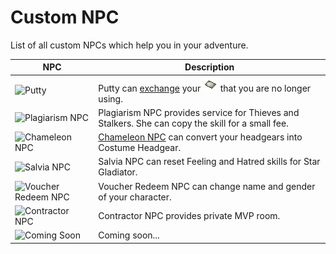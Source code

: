 # Custom NPC

List of all custom NPCs which help you in your adventure.

| NPC                                 | Description                                                      |
|-------------------------------------|------------------------------------------------------------------|
| ![Putty](4_F_01.gif)                | Putty can [exchange](Card_Exchange.md) your ![cards](Card.gif) that you are no longer using. |
| ![Plagiarism NPC](4_F_ROGUE.gif)    | Plagiarism NPC provides service for Thieves and Stalkers. She can copy the skill for a small fee. |
| ![Chameleon NPC](4_M_JOB_BLACKSMITH.gif) | [Chameleon NPC](Costume_Converter.md) can convert your headgears into Costume Headgear. |
| ![Salvia NPC](1_M_SIGNMONK.gif)     | Salvia NPC can reset Feeling and Hatred skills for Star Gladiator. |
| ![Voucher Redeem NPC](4_M_HUMAN_02.gif) | Voucher Redeem NPC can change name and gender of your character. |
| ![Contractor NPC](4_M_YOUNGKNIGHT.gif) | Contractor NPC provides private MVP room.                      |
| ![Coming Soon](MD_COMMON.gif)       | Coming soon...                                                   |
